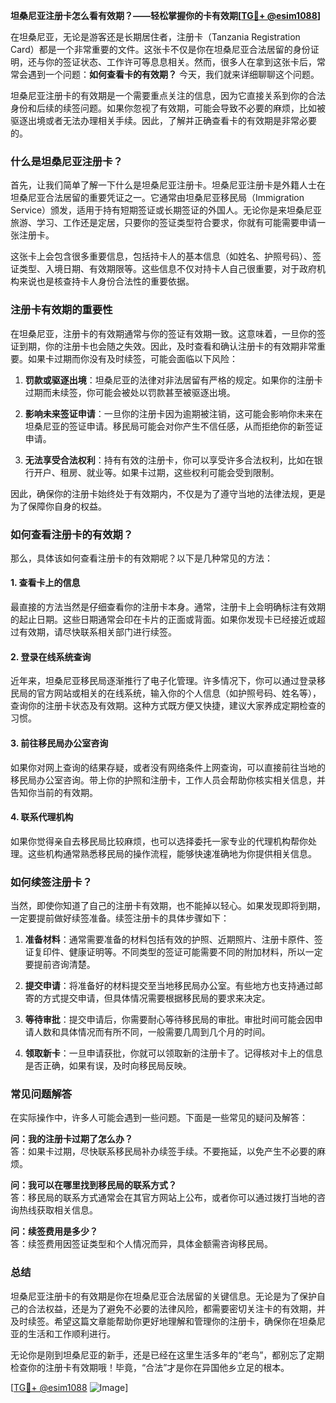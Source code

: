 **坦桑尼亚注册卡怎么看有效期？——轻松掌握你的卡有效期[[TG💪+ @esim1088](https://t.me/s/esim1088)]**

在坦桑尼亚，无论是游客还是长期居住者，注册卡（Tanzania Registration Card）都是一个非常重要的文件。这张卡不仅是你在坦桑尼亚合法居留的身份证明，还与你的签证状态、工作许可等息息相关。然而，很多人在拿到这张卡后，常常会遇到一个问题：**如何查看卡的有效期？** 今天，我们就来详细聊聊这个问题。

坦桑尼亚注册卡的有效期是一个需要重点关注的信息，因为它直接关系到你的合法身份和后续的续签问题。如果你忽视了有效期，可能会导致不必要的麻烦，比如被驱逐出境或者无法办理相关手续。因此，了解并正确查看卡的有效期是非常必要的。

### **什么是坦桑尼亚注册卡？**

首先，让我们简单了解一下什么是坦桑尼亚注册卡。坦桑尼亚注册卡是外籍人士在坦桑尼亚合法居留的重要凭证之一。它通常由坦桑尼亚移民局（Immigration Service）颁发，适用于持有短期签证或长期签证的外国人。无论你是来坦桑尼亚旅游、学习、工作还是定居，只要你的签证类型符合要求，你就有可能需要申请一张注册卡。

这张卡上会包含很多重要信息，包括持卡人的基本信息（如姓名、护照号码）、签证类型、入境日期、有效期限等。这些信息不仅对持卡人自己很重要，对于政府机构来说也是核查持卡人身份合法性的重要依据。

### **注册卡有效期的重要性**

在坦桑尼亚，注册卡的有效期通常与你的签证有效期一致。这意味着，一旦你的签证到期，你的注册卡也会随之失效。因此，及时查看和确认注册卡的有效期非常重要。如果卡过期而你没有及时续签，可能会面临以下风险：

1. **罚款或驱逐出境**：坦桑尼亚的法律对非法居留有严格的规定。如果你的注册卡过期而未续签，你可能会被处以罚款甚至被驱逐出境。
   
2. **影响未来签证申请**：一旦你的注册卡因为逾期被注销，这可能会影响你未来在坦桑尼亚的签证申请。移民局可能会对你产生不信任感，从而拒绝你的新签证申请。

3. **无法享受合法权利**：持有有效的注册卡，你可以享受许多合法权利，比如在银行开户、租房、就业等。如果卡过期，这些权利可能会受到限制。

因此，确保你的注册卡始终处于有效期内，不仅是为了遵守当地的法律法规，更是为了保障你自身的权益。

### **如何查看注册卡的有效期？**

那么，具体该如何查看注册卡的有效期呢？以下是几种常见的方法：

#### **1. 查看卡上的信息**
最直接的方法当然是仔细查看你的注册卡本身。通常，注册卡上会明确标注有效期的起止日期。这些日期通常会印在卡片的正面或背面。如果你发现卡已经接近或超过有效期，请尽快联系相关部门进行续签。

#### **2. 登录在线系统查询**
近年来，坦桑尼亚移民局逐渐推行了电子化管理。许多情况下，你可以通过登录移民局的官方网站或相关的在线系统，输入你的个人信息（如护照号码、姓名等），查询你的注册卡状态及有效期。这种方式既方便又快捷，建议大家养成定期检查的习惯。

#### **3. 前往移民局办公室咨询**
如果你对网上查询的结果存疑，或者没有网络条件上网查询，可以直接前往当地的移民局办公室咨询。带上你的护照和注册卡，工作人员会帮助你核实相关信息，并告知你当前的有效期。

#### **4. 联系代理机构**
如果你觉得亲自去移民局比较麻烦，也可以选择委托一家专业的代理机构帮你处理。这些机构通常熟悉移民局的操作流程，能够快速准确地为你提供相关信息。

### **如何续签注册卡？**

当然，即使你知道了自己的注册卡有效期，也不能掉以轻心。如果发现即将到期，一定要提前做好续签准备。续签注册卡的具体步骤如下：

1. **准备材料**：通常需要准备的材料包括有效的护照、近期照片、注册卡原件、签证复印件、健康证明等。不同类型的签证可能需要不同的附加材料，所以一定要提前咨询清楚。

2. **提交申请**：将准备好的材料提交至当地移民局办公室。有些地方也支持通过邮寄的方式提交申请，但具体情况需要根据移民局的要求来决定。

3. **等待审批**：提交申请后，你需要耐心等待移民局的审批。审批时间可能会因申请人数和具体情况而有所不同，一般需要几周到几个月的时间。

4. **领取新卡**：一旦申请获批，你就可以领取新的注册卡了。记得核对卡上的信息是否正确，如果有误，及时向移民局反映。

### **常见问题解答**

在实际操作中，许多人可能会遇到一些问题。下面是一些常见的疑问及解答：

**问：我的注册卡过期了怎么办？**  
答：如果卡过期，尽快联系移民局补办续签手续。不要拖延，以免产生不必要的麻烦。

**问：我可以在哪里找到移民局的联系方式？**  
答：移民局的联系方式通常会在其官方网站上公布，或者你可以通过拨打当地的咨询热线获取相关信息。

**问：续签费用是多少？**  
答：续签费用因签证类型和个人情况而异，具体金额需咨询移民局。

### **总结**

坦桑尼亚注册卡的有效期是你在坦桑尼亚合法居留的关键信息。无论是为了保护自己的合法权益，还是为了避免不必要的法律风险，都需要密切关注卡的有效期，并及时续签。希望这篇文章能帮助你更好地理解和管理你的注册卡，确保你在坦桑尼亚的生活和工作顺利进行。

无论你是刚到坦桑尼亚的新手，还是已经在这里生活多年的“老鸟”，都别忘了定期检查你的注册卡有效期哦！毕竟，“合法”才是你在异国他乡立足的根本。

[[TG💪+ @esim1088](https://t.me/s/esim1088) ![Image](https://i.postimg.cc/4NQfJmqS/Snipaste-2025-05-13-00-14-12.png)]